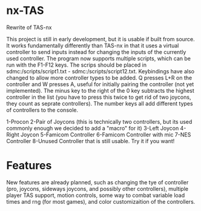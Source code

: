# nx-TAS
Rewrite of TAS-nx

This project is still in early development, but it is usable if built from source. It works fundamentally differently than TAS-nx in that it uses a virtual controller to send inputs instead for changing the inputs of the currently used controller. 
The program now supports multiple scripts, which can be run with the F1-F12 keys. The scrips should be placed in sdmc:/scripts/script1.txt - sdmc:/scripts/script12.txt. Keybindings have also changed to allow more controller types to be added. Q presses L+R on the controller and W presses A, useful for initially pairing the controller (not yet implemented). The minus key to the right of the 0 key subtracts the highest controller in the list (you have to press this twice to get rid of two joycons, they count as seprate controllers). The number keys all add different types of controllers to the console. 

1-Procon 
2-Pair of Joycons (this is technically two controllers, but its used commonly enough we decided to add a "macro" for it) 
3-Left Joycon 
4-Right Joycon 
5-Famicom Controller 
6-Famicom Controller with mic 
7-NES Controller 
8-Unused Controller that is still usable. Try it if you want!

# Features
New features are already planned, such as changing the tye of controller (pro, joycons, sideways joycons, and possibly other controllers), multiple player TAS support, motion controls, some way to combat variable load times and rng (for most games), and color customizaition of the controllers.


